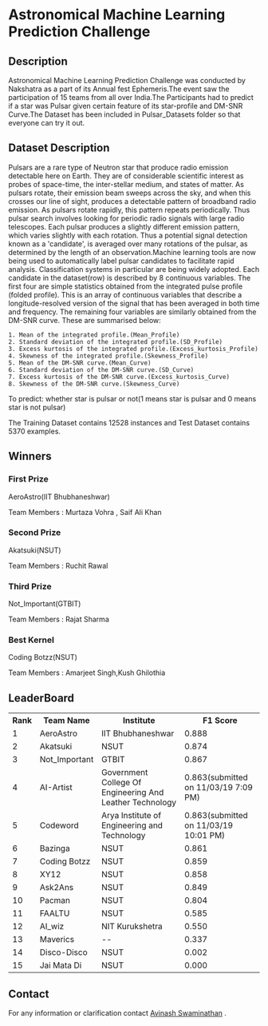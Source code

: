 # Astronomical Machine Learning Prediction Challenge 

## Description
Astronomical Machine Learning Prediction Challenge was conducted by Nakshatra as a part of its Annual fest Ephemeris.The event saw the participation of 15 teams from all over India.The Participants had to predict if a star was Pulsar given certain feature of its star-profile and DM-SNR Curve.The Dataset has been included in Pulsar_Datasets folder so that everyone can try it out.

## Dataset Description
Pulsars are a rare type of Neutron star that produce radio emission detectable here on Earth. They are of considerable scientific interest as probes of space-time, the inter-stellar medium, and states of matter. 
	As pulsars rotate, their emission beam sweeps across the sky, and when this crosses our line of sight, produces a detectable pattern of broadband radio emission. As pulsars rotate rapidly, this pattern repeats periodically. Thus pulsar search involves looking for periodic radio signals with large radio telescopes.
	Each pulsar produces a slightly different emission pattern, which varies slightly with each rotation. Thus a potential signal detection known as a 'candidate', is averaged over many rotations of the pulsar, as determined by the length of an observation.Machine learning tools are now being used to automatically label pulsar candidates to facilitate rapid analysis. Classification systems in particular are being widely adopted.
	Each candidate in the dataset(row) is described by 8 continuous variables. The first four are simple statistics obtained from the integrated pulse profile (folded profile). This is an array of continuous variables that describe a longitude-resolved version of the signal that has been averaged in both time and frequency. The remaining four variables are similarly obtained from the DM-SNR curve. These are summarised below:
	
	

	
	1. Mean of the integrated profile.(Mean_Profile)
	2. Standard deviation of the integrated profile.(SD_Profile)
	3. Excess kurtosis of the integrated profile.(Excess_kurtosis_Profile)
	4. Skewness of the integrated profile.(Skewness_Profile)
	5. Mean of the DM-SNR curve.(Mean_Curve)
	6. Standard deviation of the DM-SNR curve.(SD_Curve)
	7. Excess kurtosis of the DM-SNR curve.(Excess_kurtosis_Curve)
	8. Skewness of the DM-SNR curve.(Skewness_Curve)
To predict: whether star is pulsar or not(1 means star is pulsar and 0 means star is not pulsar)

The Training Dataset contains 12528 instances and Test Dataset contains 5370 examples.

## Winners 

### First Prize
AeroAstro(IIT Bhubhaneshwar)

Team Members : Murtaza Vohra , Saif Ali Khan 

### Second Prize
Akatsuki(NSUT)

Team Members : Ruchit Rawal

### Third Prize 
Not_Important(GTBIT)

Team Members : Rajat Sharma

### Best Kernel
Coding Botzz(NSUT)

Team Members : Amarjeet Singh,Kush Ghilothia
## LeaderBoard 

<table style="width:100%">
  <tr>
    <th>Rank</th>
    <th> Team Name</th>
    <th> Institute </th>
    <th> F1 Score </th>
  </tr>
  <tr>
    <td>1</td>
    <td>AeroAstro</td>
    <td>IIT Bhubhaneshwar</td>
    <td>0.888</td>
  </tr>
   <tr>
    <td>2</td>
    <td>Akatsuki</td>
    <td>NSUT</td>
    <td>0.874</td>
  </tr>
 <tr>
    <td>3</td>
    <td>Not_Important</td>
    <td>GTBIT</td>
    <td>0.867</td>
  </tr>
   <tr>
    <td>4</td>
    <td>AI-Artist</td>
    <td>Government College Of Engineering And Leather Technology</td>
    <td>0.863(submitted on 11/03/19 7:09 PM)</td>
  </tr>
   <tr>
    <td>5</td>
    <td>Codeword</td>
    <td>Arya Institute of Engineering and Technology</td>
    <td>0.863(submitted on 11/03/19 10:01 PM)</td>
  </tr>
  <tr>
    <td>6</td>
    <td>Bazinga</td>
    <td>NSUT</td>
    <td>0.861</td>
  </tr>
    <tr>
    <td>7</td>
    <td>Coding Botzz</td>
    <td>NSUT</td>
    <td>0.859</td>
  </tr>
    <tr>
    <td>8</td>
    <td>XY12</td>
    <td>NSUT</td>
    <td>0.858</td>
  </tr>
    <tr>
    <td>9</td>
    <td>Ask2Ans</td>
    <td>NSUT</td>
    <td>0.849</td>
  </tr>
    <tr>
    <td>10</td>
    <td>Pacman</td>
    <td>NSUT</td>
    <td>0.804</td>
  </tr>
    <tr>
    <td>11</td>
    <td>FAALTU</td>
    <td>NSUT</td>
    <td>0.585</td>
  </tr>
    <tr>
    <td>12</td>
    <td>AI_wiz</td>
    <td>NIT Kurukshetra</td>
    <td>0.550</td>
  </tr>
    <tr>
    <td>13</td>
    <td>Maverics</td>
    <td> -- </td>
    <td>0.337</td>
  </tr>
    <tr>
    <td>14</td>
    <td>Disco-Disco</td>
    <td>NSUT</td>
    <td>0.002</td>
  </tr>
    <tr>
    <td>15</td>
    <td>Jai Mata Di</td>
    <td>NSUT</td>
    <td>0.000</td>
  </tr>
  </table>
  
## Contact 
For any information or clarification contact <a href="mailto:s.avinash.it.17@nsit.net.in"> Avinash Swaminathan</a> .
